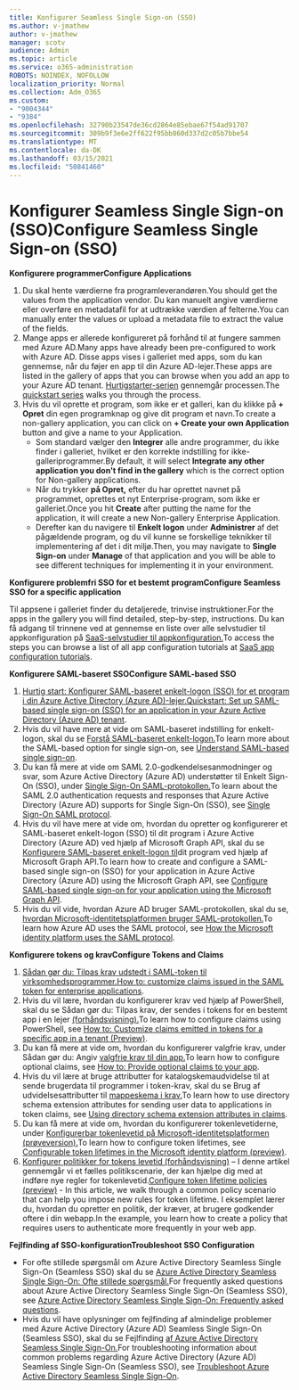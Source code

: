 ```yaml
---
title: Konfigurer Seamless Single Sign-on (SSO)
ms.author: v-jmathew
author: v-jmathew
manager: scotv
audience: Admin
ms.topic: article
ms.service: o365-administration
ROBOTS: NOINDEX, NOFOLLOW
localization_priority: Normal
ms.collection: Adm_O365
ms.custom:
- "9004344"
- "9384"
ms.openlocfilehash: 32790b23547de36cd2864e85ebae67f54ad91707
ms.sourcegitcommit: 309b9f3e6e2ff622f95bb860d337d2c05b7bbe54
ms.translationtype: MT
ms.contentlocale: da-DK
ms.lasthandoff: 03/15/2021
ms.locfileid: "50841460"
---
```

# <a name="configure-seamless-single-sign-on-sso"></a><span data-ttu-id="7fb3a-102">Konfigurer Seamless Single Sign-on (SSO)</span><span class="sxs-lookup"><span data-stu-id="7fb3a-102">Configure Seamless Single Sign-on (SSO)</span></span>

<span data-ttu-id="7fb3a-103">**Konfigurere programmer**</span><span class="sxs-lookup"><span data-stu-id="7fb3a-103">**Configure Applications**</span></span>

1. <span data-ttu-id="7fb3a-104">Du skal hente værdierne fra programleverandøren.</span><span class="sxs-lookup"><span data-stu-id="7fb3a-104">You should get the values from the application vendor.</span></span> <span data-ttu-id="7fb3a-105">Du kan manuelt angive værdierne eller overføre en metadatafil for at udtrække værdien af felterne.</span><span class="sxs-lookup"><span data-stu-id="7fb3a-105">You can manually enter the values or upload a metadata file to extract the value of the fields.</span></span>
2. <span data-ttu-id="7fb3a-106">Mange apps er allerede konfigureret på forhånd til at fungere sammen med Azure AD.</span><span class="sxs-lookup"><span data-stu-id="7fb3a-106">Many apps have already been pre-configured to work with Azure AD.</span></span> <span data-ttu-id="7fb3a-107">Disse apps vises i galleriet med apps, som du kan gennemse, når du føjer en app til din Azure AD-lejer.</span><span class="sxs-lookup"><span data-stu-id="7fb3a-107">These apps are listed in the gallery of apps that you can browse when you add an app to your Azure AD tenant.</span></span> <span data-ttu-id="7fb3a-108">[Hurtigstarter-serien](https://docs.microsoft.com/azure/active-directory/manage-apps/add-application-portal-configure) gennemgår processen.</span><span class="sxs-lookup"><span data-stu-id="7fb3a-108">The [quickstart series](https://docs.microsoft.com/azure/active-directory/manage-apps/add-application-portal-configure) walks you through the process.</span></span>
3. <span data-ttu-id="7fb3a-109">Hvis du vil oprette et program, som ikke er et galleri, kan du klikke på **+ Opret** din egen programknap og give dit program et navn.</span><span class="sxs-lookup"><span data-stu-id="7fb3a-109">To create a non-gallery application, you can click on **+ Create your own Application** button and give a name to your Application.</span></span>
    - <span data-ttu-id="7fb3a-110">Som standard vælger den **Integrer** alle andre programmer, du ikke finder i galleriet, hvilket er den korrekte indstilling for ikke-galleriprogrammer.</span><span class="sxs-lookup"><span data-stu-id="7fb3a-110">By default, it will select **Integrate any other application you don't find in the gallery** which is the correct option for Non-gallery applications.</span></span>
    - <span data-ttu-id="7fb3a-111">Når du trykker **på Opret,** efter du har oprettet navnet på programmet, oprettes et nyt Enterprise-program, som ikke er galleriet.</span><span class="sxs-lookup"><span data-stu-id="7fb3a-111">Once you hit **Create** after putting the name for the application, it will create a new Non-gallery Enterprise Application.</span></span>
    - <span data-ttu-id="7fb3a-112">Derefter kan du navigere til **Enkelt logon** under **Administrer** af det pågældende program, og du vil kunne se forskellige teknikker til implementering af det i dit miljø.</span><span class="sxs-lookup"><span data-stu-id="7fb3a-112">Then, you may navigate to **Single Sign-on** under **Manage** of that application and you will be able to see different techniques for implementing it in your environment.</span></span>

<span data-ttu-id="7fb3a-113">**Konfigurere problemfri SSO for et bestemt program**</span><span class="sxs-lookup"><span data-stu-id="7fb3a-113">**Configure Seamless SSO for a specific application**</span></span>

<span data-ttu-id="7fb3a-114">Til appsene i galleriet finder du detaljerede, trinvise instruktioner.</span><span class="sxs-lookup"><span data-stu-id="7fb3a-114">For the apps in the gallery you will find detailed, step-by-step, instructions.</span></span> <span data-ttu-id="7fb3a-115">Du kan få adgang til trinnene ved at gennemse en liste over alle selvstudier til appkonfiguration på [SaaS-selvstudier til appkonfiguration.](https://docs.microsoft.com/azure/active-directory/saas-apps/tutorial-list)</span><span class="sxs-lookup"><span data-stu-id="7fb3a-115">To access the steps you can browse a list of all app configuration tutorials at [SaaS app configuration tutorials](https://docs.microsoft.com/azure/active-directory/saas-apps/tutorial-list).</span></span>

<span data-ttu-id="7fb3a-116">**Konfigurere SAML-baseret SSO**</span><span class="sxs-lookup"><span data-stu-id="7fb3a-116">**Configure SAML-based SSO**</span></span>

1. <span data-ttu-id="7fb3a-117">[Hurtig start: Konfigurer SAML-baseret enkelt-logon (SSO) for et program i din Azure Active Directory (Azure AD)-lejer.](https://docs.microsoft.com/azure/active-directory/manage-apps/add-application-portal-setup-sso)</span><span class="sxs-lookup"><span data-stu-id="7fb3a-117">[Quickstart: Set up SAML-based single sign-on (SSO) for an application in your Azure Active Directory (Azure AD) tenant](https://docs.microsoft.com/azure/active-directory/manage-apps/add-application-portal-setup-sso).</span></span>
2. <span data-ttu-id="7fb3a-118">Hvis du vil have mere at vide om SAML-baseret indstilling for enkelt-logon, skal du se [Forstå SAML-baseret enkelt-logon.](https://docs.microsoft.com/azure/active-directory/manage-apps/configure-saml-single-sign-on)</span><span class="sxs-lookup"><span data-stu-id="7fb3a-118">To learn more about the SAML-based option for single sign-on, see [Understand SAML-based single sign-on](https://docs.microsoft.com/azure/active-directory/manage-apps/configure-saml-single-sign-on).</span></span>
3. <span data-ttu-id="7fb3a-119">Du kan få mere at vide om SAML 2.0-godkendelsesanmodninger og svar, som Azure Active Directory (Azure AD) understøtter til Enkelt Sign-On (SSO), under [Single Sign-On SAML-protokollen.](https://docs.microsoft.com/azure/active-directory/develop/single-sign-on-saml-protocol)</span><span class="sxs-lookup"><span data-stu-id="7fb3a-119">To learn about the SAML 2.0 authentication requests and responses that Azure Active Directory (Azure AD) supports for Single Sign-On (SSO), see [Single Sign-On SAML protocol](https://docs.microsoft.com/azure/active-directory/develop/single-sign-on-saml-protocol).</span></span>
4. <span data-ttu-id="7fb3a-120">Hvis du vil have mere at vide om, hvordan du opretter og konfigurerer et SAML-baseret enkelt-logon (SSO) til dit program i Azure Active Directory (Azure AD) ved hjælp af Microsoft Graph API, skal du se [Konfigurere SAML-baseret enkelt-logon til](https://docs.microsoft.com/graph/application-saml-sso-configure-api)dit program ved hjælp af Microsoft Graph API.</span><span class="sxs-lookup"><span data-stu-id="7fb3a-120">To learn how to create and configure a SAML-based single sign-on (SSO) for your application in Azure Active Directory (Azure AD) using the Microsoft Graph API, see [Configure SAML-based single sign-on for your application using the Microsoft Graph API](https://docs.microsoft.com/graph/application-saml-sso-configure-api).</span></span>
5. <span data-ttu-id="7fb3a-121">Hvis du vil vide, hvordan Azure AD bruger SAML-protokollen, skal du se, [hvordan Microsoft-identitetsplatformen bruger SAML-protokollen.](https://docs.microsoft.com/azure/active-directory/develop/active-directory-saml-protocol-reference)</span><span class="sxs-lookup"><span data-stu-id="7fb3a-121">To learn how Azure AD uses the SAML protocol, see [How the Microsoft identity platform uses the SAML protocol](https://docs.microsoft.com/azure/active-directory/develop/active-directory-saml-protocol-reference).</span></span>

<span data-ttu-id="7fb3a-122">**Konfigurere tokens og krav**</span><span class="sxs-lookup"><span data-stu-id="7fb3a-122">**Configure Tokens and Claims**</span></span>

1. <span data-ttu-id="7fb3a-123">[Sådan gør du: Tilpas krav udstedt i SAML-token til virksomhedsprogrammer.](https://docs.microsoft.com/azure/active-directory/develop/active-directory-saml-claims-customization)</span><span class="sxs-lookup"><span data-stu-id="7fb3a-123">[How to: customize claims issued in the SAML token for enterprise applications](https://docs.microsoft.com/azure/active-directory/develop/active-directory-saml-claims-customization).</span></span>
2. <span data-ttu-id="7fb3a-124">Hvis du vil lære, hvordan du konfigurerer krav ved hjælp af PowerShell, skal du se Sådan gør du: Tilpas krav, der sendes i tokens for en bestemt app i en lejer [(forhåndsvisning).](https://docs.microsoft.com/azure/active-directory/develop/active-directory-claims-mapping)</span><span class="sxs-lookup"><span data-stu-id="7fb3a-124">To learn how to configure claims using PowerShell, see [How to: Customize claims emitted in tokens for a specific app in a tenant (Preview)](https://docs.microsoft.com/azure/active-directory/develop/active-directory-claims-mapping).</span></span>
3. <span data-ttu-id="7fb3a-125">Du kan få mere at vide om, hvordan du konfigurerer valgfrie krav, under Sådan gør du: Angiv [valgfrie krav til din app.](https://docs.microsoft.com/azure/active-directory/develop/active-directory-optional-claims)</span><span class="sxs-lookup"><span data-stu-id="7fb3a-125">To learn how to configure optional claims, see [How to: Provide optional claims to your app](https://docs.microsoft.com/azure/active-directory/develop/active-directory-optional-claims).</span></span>
4. <span data-ttu-id="7fb3a-126">Hvis du vil lære at bruge attributter for katalogskemaudvidelse til at sende brugerdata til programmer i token-krav, skal du se Brug af udvidelsesattributter til [mappeskema i krav.](https://docs.microsoft.com/azure/active-directory/develop/active-directory-schema-extensions)</span><span class="sxs-lookup"><span data-stu-id="7fb3a-126">To learn how to use directory schema extension attributes for sending user data to applications in token claims, see [Using directory schema extension attributes in claims](https://docs.microsoft.com/azure/active-directory/develop/active-directory-schema-extensions).</span></span>
5. <span data-ttu-id="7fb3a-127">Du kan få mere at vide om, hvordan du konfigurerer tokenlevetiderne, under [Konfigurerbar tokenlevetid på Microsoft-identitetsplatformen (prøveversion).](https://docs.microsoft.com/azure/active-directory/develop/active-directory-configurable-token-lifetimes)</span><span class="sxs-lookup"><span data-stu-id="7fb3a-127">To learn how to configure token lifetimes, see [Configurable token lifetimes in the Microsoft identity platform (preview)](https://docs.microsoft.com/azure/active-directory/develop/active-directory-configurable-token-lifetimes).</span></span>
6. <span data-ttu-id="7fb3a-128">[Konfigurer politikker for tokens levetid (forhåndsvisning)](https://docs.microsoft.com/azure/active-directory/develop/configure-token-lifetimes) – I denne artikel gennemgår vi et fælles politikscenarie, der kan hjælpe dig med at indføre nye regler for tokenlevetid.</span><span class="sxs-lookup"><span data-stu-id="7fb3a-128">[Configure token lifetime policies (preview)](https://docs.microsoft.com/azure/active-directory/develop/configure-token-lifetimes) - In this article, we walk through a common policy scenario that can help you impose new rules for token lifetime.</span></span> <span data-ttu-id="7fb3a-129">I eksemplet lærer du, hvordan du opretter en politik, der kræver, at brugere godkender oftere i din webapp.</span><span class="sxs-lookup"><span data-stu-id="7fb3a-129">In the example, you learn how to create a policy that requires users to authenticate more frequently in your web app.</span></span>

<span data-ttu-id="7fb3a-130">**Fejlfinding af SSO-konfiguration**</span><span class="sxs-lookup"><span data-stu-id="7fb3a-130">**Troubleshoot SSO Configuration**</span></span>

- <span data-ttu-id="7fb3a-131">For ofte stillede spørgsmål om Azure Active Directory Seamless Single Sign-On (Seamless SSO) skal du se [Azure Active Directory Seamless Single Sign-On: Ofte stillede spørgsmål.](https://docs.microsoft.com/azure/active-directory/hybrid/how-to-connect-sso-faq)</span><span class="sxs-lookup"><span data-stu-id="7fb3a-131">For frequently asked questions about Azure Active Directory Seamless Single Sign-On (Seamless SSO), see [Azure Active Directory Seamless Single Sign-On: Frequently asked questions](https://docs.microsoft.com/azure/active-directory/hybrid/how-to-connect-sso-faq).</span></span>
- <span data-ttu-id="7fb3a-132">Hvis du vil have oplysninger om fejlfinding af almindelige problemer med Azure Active Directory (Azure AD) Seamless Single Sign-On (Seamless SSO), skal du se Fejlfinding [af Azure Active Directory Seamless Single Sign-On.](https://docs.microsoft.com/azure/active-directory/hybrid/tshoot-connect-sso)</span><span class="sxs-lookup"><span data-stu-id="7fb3a-132">For troubleshooting information about common problems regarding Azure Active Directory (Azure AD) Seamless Single Sign-On (Seamless SSO), see [Troubleshoot Azure Active Directory Seamless Single Sign-On](https://docs.microsoft.com/azure/active-directory/hybrid/tshoot-connect-sso).</span></span>
